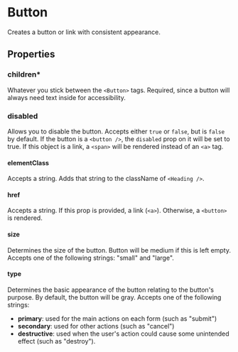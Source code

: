 
# Button

Creates a button or link with consistent appearance.

## Properties

### children*

Whatever you stick between the `<Button>` tags. Required, since a button will always need text inside for accessibility.

### disabled

Allows you to disable the button. Accepts either `true` or `false`, but is `false` by default. If the button is a `<button />`, the `disabled` prop on it will be set to true. If this object is a link, a `<span>` will be rendered instead of an `<a>` tag.

#### elementClass

Accepts a string. Adds that string to the className of `<Heading />`.

#### href

Accepts a string. If this prop is provided, a link (`<a>`). Otherwise, a `<button>` is rendered.

#### size

Determines the size of the button. Button will be medium if this is left empty. Accepts one of the following strings: "small" and "large".

#### type

Determines the basic appearance of the button relating to the button's purpose. By default, the button will be gray. Accepts one of the following strings:

* **primary**: used for the main actions on each form (such as "submit")
* **secondary**: used for other actions (such as "cancel")
* **destructive**: used when the user's action could cause some unintended effect (such as "destroy").